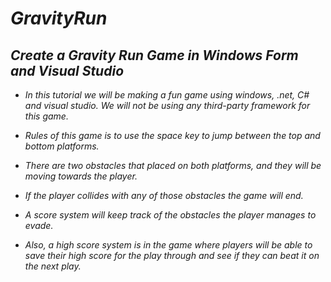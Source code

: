 # **_GravityRun_**

## **_Create a Gravity Run Game in Windows Form and Visual Studio_**

- _In this tutorial we will be making a fun game using windows, .net, C# and visual studio. We will not be using any third-party framework for this game._
  
- _Rules of this game is to use the space key to jump between the top and bottom platforms._
  
- _There are two obstacles that placed on both platforms, and they will be moving towards the player._
  
- _If the player collides with any of those obstacles the game will end._
  
- _A score system will keep track of the obstacles the player manages to evade._
  
- _Also, a high score system is in the game where players will be able to save their high score for the play through and see if they can beat it on the next play._
